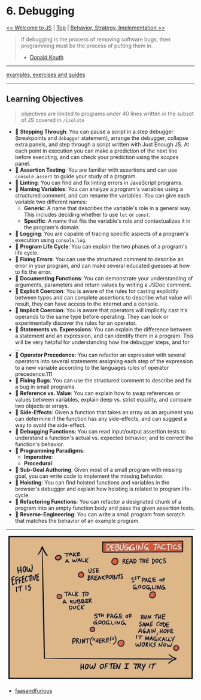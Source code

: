 # 6. Debugging

[&lt;&lt; Welcome to JS](../welcome-to-js/README.md) \| [Top](../README.md) \| [Behavior, Strategy, Implementation &gt;&gt;](../behavior-strategy-implementation/README.md)

> If debugging is the process of removing software bugs, then programming must
> be the process of putting them in.
>
> - [Donald Knuth](https://en.wikipedia.org/wiki/Donald_Knuth)

---

[examples, exercises and guides](https://github.com/HackYourFutureBelgium/debugging)

---

## Learning Objectives

> objectives are limited to programs under 40 lines written in the subset of JS covered in `/isolate`

- 🥚 **Stepping Through**: You can pause a script in a step debugger (breakpoints and `debugger` statement), arrange the debugger, collapse extra panels, and step through a script written with Just Enough JS. At each point in execution you can make a prediction of the next line before executing, and can check your prediction using the _scopes_ panel.
- 🥚 **Assertion Testing**: You are familiar with assertions and can use `console.assert` to guide your study of a program.
- 🥚 **Linting**: You can find and fix linting errors in JavaScript programs.
- 🥚 **Naming Variables**: You can analyze a program's variables using a structured comment, and can rename the variables. You can give each variable two different names:
  - **Generic**: A name that describes the variable's role in a general way. This includes deciding whether to use `let` or `const`.
  - **Specific**: A name that fits the variable's role and contextualizes it in the program's domain.
- 🥚 **Logging**: You are capable of tracing specific aspects of a program's execution using `console.log`.
- 🥚 **Program Life Cycle**: You can explain the two phases of a program's life cycle.
- 🥚 **Fixing Errors**: You can use the structured comment to describe an error in your program, and can make several educated guesses at how to fix the error.
- 🥚 **Documenting Functions**: You can demonstrate your understanding of arguments, parameters and return values by writing a JSDoc comment.
- 🐣 **Explicit Coercion**: You is aware of the rules for casting explicitly between types and can complete assertions to describe what value will result, they can have access to the internet and a console.
- 🐣 **Implicit Coercion**: You is aware that operators will implicitly cast it's operands to the same type before operating. They can look or experimentally discover the rules for an operator.
- 🐣 **Statements vs. Expressions**: You can explain the difference between a statement and an expression, and can identify them in a program. This will be very helpful for understanding how the debugger steps, and for ...
- 🐣 **Operator Precedence**: You can refactor an expression with several operators into several statements assigning each step of the expression to a new variable according to the languages rules of operator precedence.111
- 🐣 **Fixing Bugs**: You can use the structured comment to describe and fix a bug in small programs.
- 🐣 **Reference vs. Value**: You can explain how to swap references or values between variables, explain deep vs. strict equality, and compare two objects or arrays.
- 🐣 **Side-Effects**: Given a function that takes an array as an argument you can determine if the function has any side-effects, and can suggest a way to avoid the side-effect.
- 🐣 **Debugging Functions**: You can read input/output assertion tests to understand a function's actual vs. expected behavior, and to correct the function's behavior.
- 🐥 **Programming Paradigms**:
  - **Imperative**:
  - **Procedural**:
- 🐥 **Sub-Goal Authoring**: Given most of a small program with missing goal, you can write code to implement the missing behavior.
- 🐥 **Hoisting**: You can find hoisted functions and variables in the browser's debugger and explain how hoisting is related to program life-cycle.
- 🐔 **Refactoring Functions**: You can refactor a designated chunk of a program into an empty function body and pass the given assertion tests.
- 🐔 **Reverse-Engineering**: You can write a small program from scratch that matches the behavior of an example program.

---

![Debugging Tactics](./assets/faasandfurious-debugging.png)

- [faasandfurious](https://faasandfurious.com/71)
